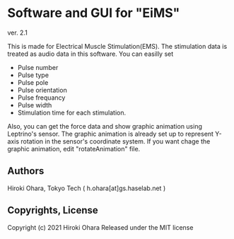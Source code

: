 # Software and GUI for "EiMS"
ver. 2.1

This is made for Electrical Muscle Stimulation(EMS).
The stimulation data is treated as audio data in this software.
You can easilly set
- Pulse number
- Pulse type
- Pulse pole
- Pulse orientation
- Pulse frequancy
- Pulse width
- Stimulation time
for each stimulation.

Also, you can get the force data and show graphic animation using Leptrino's sensor.
The graphic animation is already set up to represent Y-axis rotation in the sensor's coordinate system.
If you want chage the graphic animation, edit "rotateAnimation" file.


## Authors
Hiroki Ohara, Tokyo Tech ( h.ohara[at]gs.haselab.net )


## Copyrights, License
Copyright (c) 2021 Hiroki Ohara
Released under the MIT license

